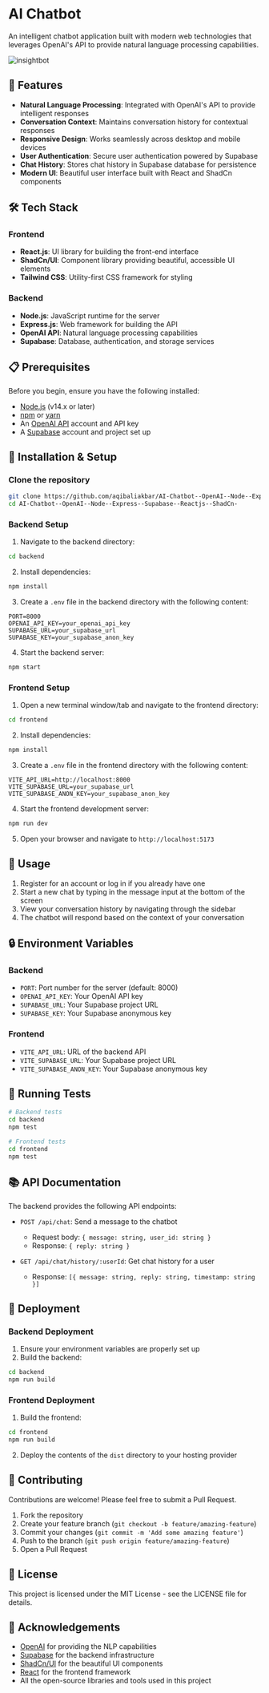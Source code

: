 # AI Chatbot

An intelligent chatbot application built with modern web technologies that leverages OpenAI's API to provide natural language processing capabilities.

![insightbot](https://github.com/user-attachments/assets/37bf3f66-2c46-4b67-b6d5-8a27adf5b69c)

## 🚀 Features

- **Natural Language Processing**: Integrated with OpenAI's API to provide intelligent responses
- **Conversation Context**: Maintains conversation history for contextual responses
- **Responsive Design**: Works seamlessly across desktop and mobile devices
- **User Authentication**: Secure user authentication powered by Supabase
- **Chat History**: Stores chat history in Supabase database for persistence
- **Modern UI**: Beautiful user interface built with React and ShadCn components

## 🛠️ Tech Stack

### Frontend
- **React.js**: UI library for building the front-end interface
- **ShadCn/UI**: Component library providing beautiful, accessible UI elements
- **Tailwind CSS**: Utility-first CSS framework for styling

### Backend
- **Node.js**: JavaScript runtime for the server
- **Express.js**: Web framework for building the API
- **OpenAI API**: Natural language processing capabilities
- **Supabase**: Database, authentication, and storage services

## 📋 Prerequisites

Before you begin, ensure you have the following installed:
- [Node.js](https://nodejs.org/) (v14.x or later)
- [npm](https://www.npmjs.com/) or [yarn](https://yarnpkg.com/)
- An [OpenAI API](https://platform.openai.com/) account and API key
- A [Supabase](https://supabase.com/) account and project set up

## 🔧 Installation & Setup

### Clone the repository

```bash
git clone https://github.com/aqibaliakbar/AI-Chatbot--OpenAI--Node--Express--Supabase--Reactjs--ShadCn-.git
cd AI-Chatbot--OpenAI--Node--Express--Supabase--Reactjs--ShadCn-
```

### Backend Setup

1. Navigate to the backend directory:
```bash
cd backend
```

2. Install dependencies:
```bash
npm install
```

3. Create a `.env` file in the backend directory with the following content:
```
PORT=8000
OPENAI_API_KEY=your_openai_api_key
SUPABASE_URL=your_supabase_url
SUPABASE_KEY=your_supabase_anon_key
```

4. Start the backend server:
```bash
npm start
```

### Frontend Setup

1. Open a new terminal window/tab and navigate to the frontend directory:
```bash
cd frontend
```

2. Install dependencies:
```bash
npm install
```

3. Create a `.env` file in the frontend directory with the following content:
```
VITE_API_URL=http://localhost:8000
VITE_SUPABASE_URL=your_supabase_url
VITE_SUPABASE_ANON_KEY=your_supabase_anon_key
```

4. Start the frontend development server:
```bash
npm run dev
```

5. Open your browser and navigate to `http://localhost:5173`

## 📝 Usage

1. Register for an account or log in if you already have one
2. Start a new chat by typing in the message input at the bottom of the screen
3. View your conversation history by navigating through the sidebar
4. The chatbot will respond based on the context of your conversation

## 🔒 Environment Variables

### Backend
- `PORT`: Port number for the server (default: 8000)
- `OPENAI_API_KEY`: Your OpenAI API key
- `SUPABASE_URL`: Your Supabase project URL
- `SUPABASE_KEY`: Your Supabase anonymous key

### Frontend
- `VITE_API_URL`: URL of the backend API
- `VITE_SUPABASE_URL`: Your Supabase project URL
- `VITE_SUPABASE_ANON_KEY`: Your Supabase anonymous key

## 🧪 Running Tests

```bash
# Backend tests
cd backend
npm test

# Frontend tests
cd frontend
npm test
```

## 📚 API Documentation

The backend provides the following API endpoints:

- `POST /api/chat`: Send a message to the chatbot
  - Request body: `{ message: string, user_id: string }`
  - Response: `{ reply: string }`

- `GET /api/chat/history/:userId`: Get chat history for a user
  - Response: `[{ message: string, reply: string, timestamp: string }]`

## 🚀 Deployment

### Backend Deployment
1. Ensure your environment variables are properly set up
2. Build the backend:
```bash
cd backend
npm run build
```

### Frontend Deployment
1. Build the frontend:
```bash
cd frontend
npm run build
```
2. Deploy the contents of the `dist` directory to your hosting provider

## 🤝 Contributing

Contributions are welcome! Please feel free to submit a Pull Request.

1. Fork the repository
2. Create your feature branch (`git checkout -b feature/amazing-feature`)
3. Commit your changes (`git commit -m 'Add some amazing feature'`)
4. Push to the branch (`git push origin feature/amazing-feature`)
5. Open a Pull Request

## 📄 License

This project is licensed under the MIT License - see the LICENSE file for details.

## 👏 Acknowledgements

- [OpenAI](https://openai.com/) for providing the NLP capabilities
- [Supabase](https://supabase.com/) for the backend infrastructure
- [ShadCn/UI](https://ui.shadcn.com/) for the beautiful UI components
- [React](https://reactjs.org/) for the frontend framework
- All the open-source libraries and tools used in this project
